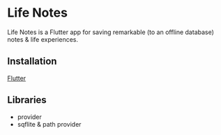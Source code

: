 # Life Notes

Life Notes is a Flutter app for saving remarkable (to an offline database) notes & life experiences.

## Installation

[Flutter](https://flutter.dev)


## Libraries
- provider
- sqflite & path provider


